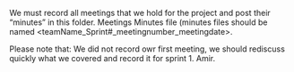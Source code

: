 
We must record all meetings that we hold for the project and post their “minutes” in this folder.
Meetings Minutes file (minutes files should be named <teamName_Sprint#_meetingnumber_meetingdate>.

Please note that: We did not record owr first meeting, we should rediscuss quickly what we covered and record it for sprint 1. Amir.
